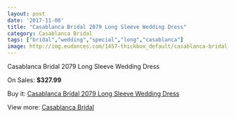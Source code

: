 ```yaml
---
layout: post
date: '2017-11-08'
title: "Casablanca Bridal 2079 Long Sleeve Wedding Dress"
category: Casablanca Bridal
tags: ["bridal","wedding","special","long","casablanca"]
image: http://img.eudances.com/1457-thickbox_default/casablanca-bridal-2079-long-sleeve-wedding-dress.jpg
---
```

Casablanca Bridal 2079 Long Sleeve Wedding Dress

On Sales: **$327.99**
<a href="https://www.eudances.com/en/casablanca-bridal/512-casablanca-bridal-2079-long-sleeve-wedding-dress.html"><amp-img layout="responsive" width="600" height="600" src="//img.eudances.com/1457-thickbox_default/casablanca-bridal-2079-long-sleeve-wedding-dress.jpg" alt="Casablanca Bridal 2079 Long Sleeve Wedding Dress 0" /></a>
<a href="https://www.eudances.com/en/casablanca-bridal/512-casablanca-bridal-2079-long-sleeve-wedding-dress.html"><amp-img layout="responsive" width="600" height="600" src="//img.eudances.com/1459-thickbox_default/casablanca-bridal-2079-long-sleeve-wedding-dress.jpg" alt="Casablanca Bridal 2079 Long Sleeve Wedding Dress 1" /></a>
<a href="https://www.eudances.com/en/casablanca-bridal/512-casablanca-bridal-2079-long-sleeve-wedding-dress.html"><amp-img layout="responsive" width="600" height="600" src="//img.eudances.com/1458-thickbox_default/casablanca-bridal-2079-long-sleeve-wedding-dress.jpg" alt="Casablanca Bridal 2079 Long Sleeve Wedding Dress 2" /></a>

Buy it: [Casablanca Bridal 2079 Long Sleeve Wedding Dress](https://www.eudances.com/en/casablanca-bridal/512-casablanca-bridal-2079-long-sleeve-wedding-dress.html "Casablanca Bridal 2079 Long Sleeve Wedding Dress")

View more: [Casablanca Bridal](https://www.eudances.com/en/4-casablanca-bridal "Casablanca Bridal")